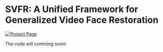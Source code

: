 # SVFR: A Unified Framework for Generalized Video Face Restoration

[![Project Page](https://img.shields.io/badge/Project-Website-green)](https://wangzhiyaoo.github.io/SVFR/)

The code will comming soon!
